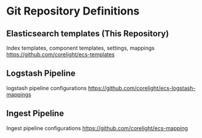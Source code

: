 # Git Repository Definitions

## Elasticsearch templates (This Repository)
Index templates, component templates, settings, mappings
https://github.com/corelight/ecs-templates

## Logstash Pipeline 
logstash pipeline configurations
https://github.com/corelight/ecs-logstash-mappings 

## Ingest Pipeline
Ingest pipeline configurations
https://github.com/corelight/ecs-mapping